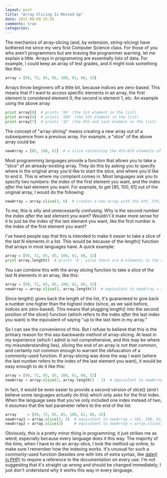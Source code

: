 ```yaml
---
layout: post
title: "Array Slicing Is Messed Up"
date: 2011-09-09 15:56
comments: true
categories: 
---
```


The mechanics of array-slicing (and, by extension, string-slicing) have bothered me since my very first Computer Science class. For those of you who aren't programmers but are braving the programmer warning, let me explain a little.  Arrays in programming are essentially lists of data. For example, I could keep an array of test grades, and it might look something like this:

``` python
array = [99, 72, 85, 85, 100, 61, 88, 32]
```

Arrays throw beginners off a little bit, because indices are zero-based. This means that if I want to access specific elements in an array, the first element is considered element 0, the second is element 1, etc. An example using the above array:

``` python
print array[0]  # prints '99' (the 1st element in the list)
print array[4]  # prints '100' (the 5th element in the list)
print array[7]  # prints '32' (the 8th and last element in the list)
```

The concept of "array-slicing" means creating a new array out of a subsequence from a previous array. For example, a "slice" of the above array could be:

``` python
newArray = [85, 100, 61]  # a slice containing the 4th-6th elements of the original array
```

Most programming languages provide a function that allows you to take a "slice" of an already-existing array. They do this by asking you to specify where in the original array you'd like to start the slice, and where you'd like to end it. This is where my complaint comes in. Most languages ask you to specify two numbers: the index of the first element you want, and the index *after* the last element you want. For example, to get [85, 100, 61] out of the original array, I would do the following:

``` python
newArray = array.slice(3, 6)  # creates a new array with the 4th, 5th, and 6th elements from the original array
```

To me, this is silly and unnecessarily confusing. Why is the second number the index *after* the last element you want? Wouldn't it make more sense for it to just be the index *of* the last element you want, like the first number is the index of the first element you want?

I've heard people say that this is intended to make it easier to take a slice of the last N elements in a list. This would be because of the length() function that arrays in most languages have. A quick example:

``` python
array = [99, 72, 85, 85, 100, 61, 88, 32]
print array.length()  # prints '8', since there are 8 elements in the array
```

You can combine this with the array slicing function to take a slice of the last N elements in an array, like this:

``` python
array = [99, 72, 85, 85, 100, 61, 88, 32]
newArray = array.slice(3, array.length())  # equivalent to newArray = array.slice(3, 8)
```

Since length() gives back the length of the list, it's guaranteed to give back a number one higher than the highest index (since, as we said before, indices are zero-based). This means that plugging length() into the second position of the slice() function (which refers to the index *after* the last index you want) is the equivalent of saying "up to the last item in my array."

So I can see the convenience of this. But I refuse to believe that this is the primary reason for this ass-backwards method of array-slicing. At least in my experience (which I admit is not comprehensive, and this may be where my misunderstanding lies), slicing the end of an array is *not that common*, and certainly not common enough to warrant the obfuscation of a commonly-used function. If array-slicing was done the way I want (where the last number refers to the index of the last element you want), it would be easy enough to do it like this:

``` python
array = [99, 72, 85, 85, 100, 61, 88, 32]
newArray = array.slice(3, array.length() - 1)  # equivalent to newArray = array.slice(3, 7)
```

In fact, it would be even easier to provide a second version of slice() (and I believe some languages actually do this) which only asks for the first index. When the language sees that you've only included one index instead of two, it *assumes* that the last parameter refers to the end of the list.

``` python
array     = [99, 72, 85, 85, 100, 61, 88, 32]
newArray1 = array.slice(3, 5)  # equivalent to newArray = [85, 100, 61]
newArray2 = array.slice(3)     # equivalent to newArray = array.slice(3, 7) = [85, 100, 61, 88, 32]
```

Obviously, this is a pretty minor thing in programming; it just strikes me as weird, especially because every language does it this way. The majority of the time, when I have to do an array-slice, I look the method up online, to make sure I remember how the indexing works. It's unusual for such a commonly-used function (besides one with lots of extra syntax, like [date() in PHP](http://www.php.net/date)) to require a reference to the documentation on every use. I'm not suggesting that it's straight up *wrong* and should be changed immediately; I just don't understand why it works this way in every language.